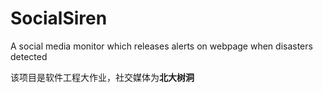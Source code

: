 # SocialSiren
A social media monitor which releases alerts on webpage when disasters detected  

该项目是软件工程大作业，社交媒体为**北大树洞**  